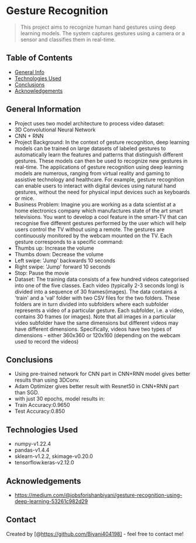# Gesture Recognition
> This project aims to recognize human hand gestures using deep learning models. The system captures gestures using a camera or a sensor and classifies them in real-time.


## Table of Contents
* [General Info](#general-information)
* [Technologies Used](#technologies-used)
* [Conclusions](#conclusions)
* [Acknowledgements](#acknowledgements)

<!-- You can include any other section that is pertinent to your problem -->

## General Information
- Project uses two model architecture to process video dataset:
 - 3D Convolutional Neural Network
 - CNN + RNN
- Project Background: In the context of gesture recognition, deep learning models can be trained on large datasets of labeled gestures to automatically learn the features and patterns that distinguish different gestures. These models can then be used to recognize new gestures in real-time. The applications of gesture recognition using deep learning models are numerous, ranging from virtual reality and gaming to assistive technology and healthcare. For example, gesture recognition can enable users to interact with digital devices using natural hand gestures, without the need for physical input devices such as keyboards or mice.
- Business Problem: Imagine you are working as a data scientist at a home electronics company which manufactures state of the art smart televisions. You want to develop a cool feature in the smart-TV that can recognise five different gestures performed by the user which will help users control the TV without using a remote.
The gestures are continuously monitored by the webcam mounted on the TV. Each gesture corresponds to a specific command:
 - Thumbs up:  Increase the volume
 - Thumbs down: Decrease the volume
 - Left swipe: 'Jump' backwards 10 seconds
 - Right swipe: 'Jump' forward 10 seconds  
 - Stop: Pause the movie
 - Dataset: The training data consists of a few hundred videos categorised into one of the five classes. Each video (typically 2-3 seconds long) is divided into a sequence of 30 frames(images). The data contains a 'train' and a 'val' folder with two CSV files for the two folders. These folders are in turn divided into subfolders where each subfolder represents a video of a particular gesture. Each subfolder, i.e. a video, contains 30 frames (or images). Note that all images in a particular video subfolder have the same dimensions but different videos may have different dimensions. Specifically, videos have two types of dimensions - either 360x360 or 120x160 (depending on the webcam used to record the videos)

<!-- You don't have to answer all the questions - just the ones relevant to your project. -->

## Conclusions
- Using pre-trained network for CNN part in CNN+RNN model gives better results than using 3DConv.
- Adam Optimizer gives better result with Resnet50 in CNN+RNN part than SGD.
- with just 30 epochs, model results in:
 - Train Accuracy:0.9650
 - Test Accuracy:0.850

<!-- You don't have to answer all the questions - just the ones relevant to your project. -->


## Technologies Used
- numpy-v1.22.4
- pandas-v1.4.4
- sklearn-v1.2.2, skimage-v0.20.0
- tensorflow.keras-v2.12.0

<!-- As the libraries versions keep on changing, it is recommended to mention the version of library used in this project -->

## Acknowledgements
- https://medium.com/@jobsforishanbiyani/gesture-recognition-using-deep-learning-53261c982d29


## Contact
Created by [@https://github.com/Biyani404198] - feel free to contact me!


<!-- Optional -->
<!-- ## License -->
<!-- This project is open source and available under the [... License](). -->

<!-- You don't have to include all sections - just the one's relevant to your project -->